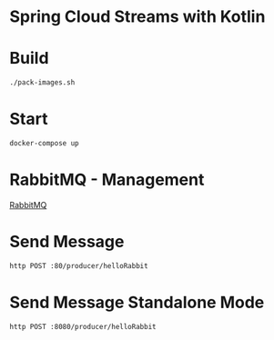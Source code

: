 # Spring Cloud Streams with Kotlin

# Build
```bash
./pack-images.sh
```

# Start
```bash
docker-compose up
```

# RabbitMQ - Management 
[RabbitMQ](http://localhost:15672/#/) 



# Send Message
```bash
http POST :80/producer/helloRabbit
```



# Send Message Standalone Mode
```bash
http POST :8080/producer/helloRabbit
```
